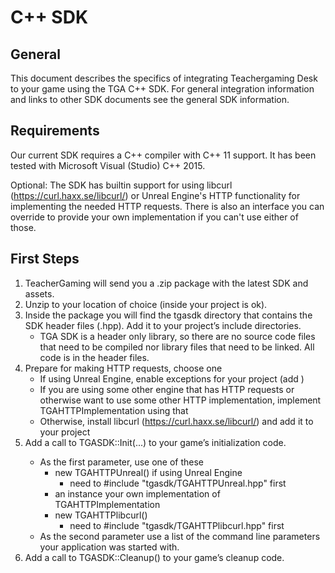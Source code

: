 # C++ SDK

## General

This document describes the specifics of integrating Teachergaming Desk to your game using the TGA C++ SDK. For general integration information and links to other SDK documents see the general SDK information.

## Requirements
Our current SDK requires a C++ compiler with C++ 11 support. It has been tested with Microsoft Visual (Studio) C++ 2015.

Optional: The SDK has builtin support for using libcurl (https://curl.haxx.se/libcurl/) or Unreal Engine's HTTP functionality for implementing the needed HTTP requests. There is also an interface you can override to provide your own implementation if you can't use either of those.

## First Steps

1. TeacherGaming will send you a .zip package with the latest SDK and assets.
2. Unzip to your location of choice (inside your project is ok).
3. Inside the package you will find the tgasdk directory that contains the SDK header files (.hpp).  Add it to your project’s include directories.
	* TGA SDK is a header only library, so there are no source code files that need to be compiled nor library files that need to be linked. All code is in the header files.
4. Prepare for making HTTP requests, choose one
	* If using Unreal Engine, enable exceptions for your project (add )
	* If you are using some other engine that has HTTP requests or otherwise want to use some other HTTP implementation, implement TGAHTTPImplementation using that
	* Otherwise, install libcurl (https://curl.haxx.se/libcurl/) and add it to your project
5. Add a call to TGASDK<yourgamenamehere>::Init(...) to your game’s initialization code. 
	* As the first parameter, use one of these
		* new TGAHTTPUnreal() if using Unreal Engine
			* need to #include "tgasdk/TGAHTTPUnreal.hpp" first
		* an instance your own implementation of TGAHTTPImplementation
		* new TGAHTTPlibcurl()
			* need to #include "tgasdk/TGAHTTPlibcurl.hpp" first
	* As the second parameter use a list of the command line parameters your application was started with.
6. Add a call to TGASDK<yourgamenamehere>::Cleanup() to your game’s cleanup code.


